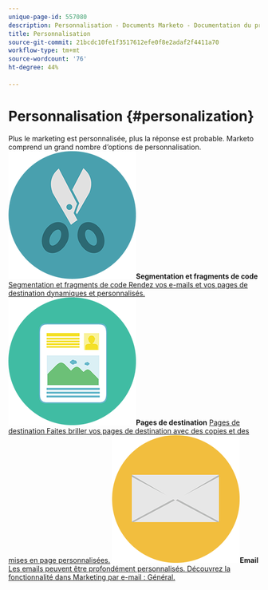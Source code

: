 ```yaml
---
unique-page-id: 557080
description: Personnalisation - Documents Marketo - Documentation du produit
title: Personnalisation
source-git-commit: 21bcdc10fe1f3517612efe0f8e2adaf2f4411a70
workflow-type: tm+mt
source-wordcount: '76'
ht-degree: 44%

---
```



# Personnalisation {#personalization}

Plus le marketing est personnalisée, plus la réponse est probable. Marketo comprend un grand nombre d’options de personnalisation.
**![Segmentation et fragments de code](assets/graphic-design-tools-18.png)Segmentation et fragments de code** [Segmentation et fragments de code Rendez vos e-mails et vos pages de destination dynamiques et personnalisés.](https://docs.marketo.com/display/DOCS/Segmentation+and+Snippets)     **![Pages de destination](assets/office-artboard-80.png)Pages de destination** [Pages de destination Faites briller vos pages de destination avec des copies et des mises en page personnalisées.](https://docs.marketo.com/display/DOCS/Personalizing+Landing+Pages)     **![Email](assets/office-27-1.png)Email** [Les emails peuvent être profondément personnalisés. Découvrez la fonctionnalité dans Marketing par e-mail : Général.](https://docs.marketo.com/display/DOCS/General)
